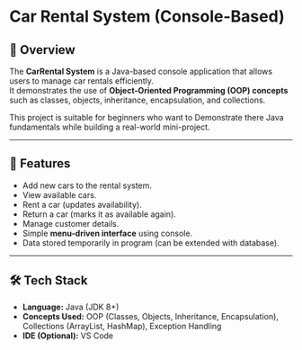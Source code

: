 # Car Rental System (Console-Based)

## 📌 Overview
The **CarRental System** is a Java-based console application that allows users to manage car rentals efficiently.  
It demonstrates the use of **Object-Oriented Programming (OOP) concepts** such as classes, objects, inheritance, encapsulation, and collections.  

This project is suitable for beginners who want to Demonstrate there Java fundamentals while building a real-world mini-project.

---

## 🎯 Features
- Add new cars to the rental system.
- View available cars.
- Rent a car (updates availability).
- Return a car (marks it as available again).
- Manage customer details.
- Simple **menu-driven interface** using console.
- Data stored temporarily in program (can be extended with database).

---

## 🛠️ Tech Stack
- **Language:** Java (JDK 8+)
- **Concepts Used:** OOP (Classes, Objects, Inheritance, Encapsulation), Collections (ArrayList, HashMap), Exception Handling
- **IDE (Optional):** VS Code

